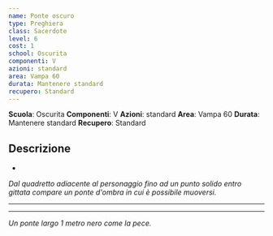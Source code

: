 ```yaml
---
name: Ponte oscuro
type: Preghiera
class: Sacerdote
level: 6
cost: 1
school: Oscurita
componenti: V
azioni: standard
area: Vampa 60
durata: Mantenere standard
recupero: Standard
---
```

**Scuola**: Oscurita
**Componenti**: V
**Azioni**: standard
**Area**: Vampa 60
**Durata**: Mantenere standard
**Recupero**: Standard

**Descrizione**
-

-

*Dal quadretto adiacente al personaggio fino ad un punto solido entro gittata compare un ponte d'ombra in cui è possibile muoversi.*

---

---

*Un ponte largo 1 metro nero come la pece.*